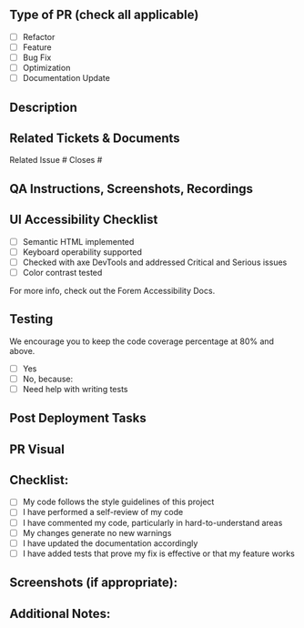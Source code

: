## Type of PR (check all applicable)

- [ ] Refactor
- [ ] Feature
- [ ] Bug Fix
- [ ] Optimization
- [ ] Documentation Update

## Description

<!-- Describe your changes in detail -->

## Related Tickets & Documents

Related Issue #
Closes #

## QA Instructions, Screenshots, Recordings

<!-- Please provide instructions on how to test your changes, including notes on devices and browsers tested, and any relevant images for UI changes. -->

## UI Accessibility Checklist

<!-- If your PR includes UI changes, please complete this checklist: -->

- [ ] Semantic HTML implemented
- [ ] Keyboard operability supported
- [ ] Checked with axe DevTools and addressed Critical and Serious issues
- [ ] Color contrast tested

For more info, check out the Forem Accessibility Docs.

## Testing

We encourage you to keep the code coverage percentage at 80% and above.

- [ ] Yes
- [ ] No, because: <!-- explain why tests weren't included -->
- [ ] Need help with writing tests

## Post Deployment Tasks

<!-- Optional: List any tasks that need to be performed after deployment -->

## PR Visual

<!-- Optional: Add a GIF that describes this PR or how it makes you feel -->

## Checklist:

- [ ] My code follows the style guidelines of this project
- [ ] I have performed a self-review of my code
- [ ] I have commented my code, particularly in hard-to-understand areas
- [ ] My changes generate no new warnings
- [ ] I have updated the documentation accordingly
- [ ] I have added tests that prove my fix is effective or that my feature works

## Screenshots (if appropriate):

## Additional Notes:
